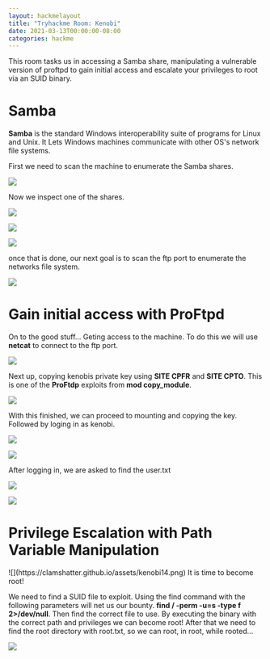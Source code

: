 ```yaml
---
layout: hackmelayout
title: "Tryhackme Room: Kenobi"
date: 2021-03-13T00:00:00-08:00 
categories: hackme
---
```

This room tasks us  in accessing a Samba share, manipulating a vulnerable version of proftpd to gain initial access and escalate your privileges to root via an SUID binary.

<h1>Samba</h1>

__Samba__ is the standard Windows interoperability suite of programs for Linux and Unix. It Lets Windows machines communicate with other OS's network file systems.

First we need to scan the machine to enumerate the Samba shares.

![](https://clamshatter.github.io/assets/kenobi2.png)

Now we inspect one of the shares.

![](https://clamshatter.github.io/assets/kenobi3.png)

![](https://clamshatter.github.io/assets/kenobi4.png)

![](https://clamshatter.github.io/assets/kenobi5.png)

once that is done, our next goal is to scan the ftp port to enumerate the networks file system.

![](https://clamshatter.github.io/assets/kenobi6.png)

<h1> Gain initial access with ProFtpd</h1>

On to the good stuff... Geting access to the machine. To do this we will use __netcat__ to connect to the ftp port.

![](https://clamshatter.github.io/assets/kenobi7.png)

Next up, copying kenobis private key using __SITE CPFR__ and __SITE CPTO__. This is one of the __ProFtdp__ exploits from __mod copy_module__.

![](https://clamshatter.github.io/assets/kenobi8.png)

With this finished, we can proceed to mounting and copying the key. Followed by loging in as kenobi.

![](https://clamshatter.github.io/assets/kenobi9.png)

![](https://clamshatter.github.io/assets/kenobi10.png)

After logging in, we are asked to find the user.txt

![](https://clamshatter.github.io/assets/kenobi11.png)

![](https://clamshatter.github.io/assets/kenobi12.png)

<h1>Privilege Escalation with Path Variable Manipulation</h1>
![](https://clamshatter.github.io/assets/kenobi14.png)
It is time to become root!

We need to find a SUID file to exploit. Using the find command with the following parameters will net us our bounty. __find / -perm -u=s -type f 2>/dev/null__. Then find the correct file to use. By executing the binary with the correct path and privileges we can become root! After that we need to find the root directory with root.txt, so we can root, in root, while rooted...

![](https://clamshatter.github.io/assets/kenobi13.png)